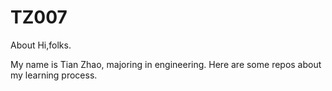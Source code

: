# TZ007
About
Hi,folks.

My name is Tian Zhao, majoring in engineering.
Here are some repos about my learning process.
